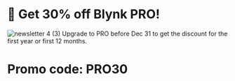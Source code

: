 # 🎁 Get 30% off Blynk PRO!
![newsletter 4 (3)](https://github.com/blynkkk/news/assets/120122081/8a44b7fa-b1cd-49a3-86e2-531735123cd0)
Upgrade to PRO before Dec 31 to get the discount for the first year or first 12 months.

# Promo code: PRO30
